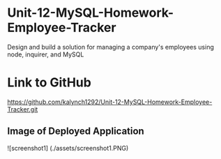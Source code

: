 # Unit-12-MySQL-Homework-Employee-Tracker
Design and build a solution for managing a company's employees using node, inquirer, and MySQL

# Link to GitHub
https://github.com/kalynch1292/Unit-12-MySQL-Homework-Employee-Tracker.git


## Image of Deployed Application
![screenshot1] (./assets/screenshot1.PNG)